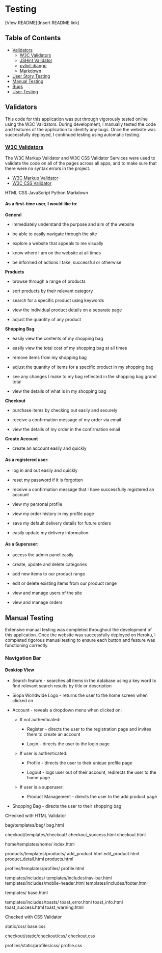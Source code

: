 # Testing

[View README](Insert README link)

## []()Table of Contents

-   [Validators]()
    -   [W3C Validators]()
    -   [JSHint Validator]()
    -   [pylint-django]()
    -   [Markdown]()
-   [User Story Testing]()
-   [Manual Testing]()
-   [Bugs]()
-   [User Testing]()


## Validators

This code for this application was put through vigorously tested online using the W3C Validators. During development, I manually tested the code and features of the application to identify any bugs. Once the website was successfully deployed, I continued testing using automatic testing.

### [W3C Validators]()

The W3C Markup Validator and W3C CSS Validator Services were used to validate the code on all of the pages across all apps, and to make sure that there were no syntax errors in the project.

-   [W3C Markup Validator](https://validator.w3.org/)
-   [W3C CSS Validator](https://jigsaw.w3.org/css-validator/)

HTML
CSS
JavaScript
Python
Markdown


#### **As a first-time user, I would like to:**

  

  

  

  

**General**

  

  

  

  

- immediately understand the purpose and aim of the website

  

  

  

- be able to easily navigate through the site

  

  

  

- explore a website that appeals to me visually

  

  

  

- know where I am on the website at all times

  

  

  

- be informed of actions I take, successful or otherwise

  

  

  

  

**Products**

  

  

  

  

- browse through a range of products

  

  

  

- sort products by their relevant category

  

  

  

- search for a specific product using keywords

  

  

  

- view the individual product details on a separate page

  

  

  

- adjust the quantity of any product

  

  

  

  

**Shopping Bag**

  

  

  

  

- easily view the contents of my shopping bag

  

  

  

- easily view the total cost of my shopping bag at all times

  

  

  

- remove items from my shopping bag

  

  

  

- adjust the quantity of items for a specific product in my shopping bag

  

  

  

- see any changes I make to my bag reflected in the shopping bag grand total

  

  

  

- view the details of what is in my shopping bag

  

  

  

  

**Checkout**

  

  

  

  

- purchase items by checking out easily and securely

  

  

  

- receive a confirmation message of my order via email

  

  

  

- view the details of my order in the confirmation email

  

  

  

**Create Account**

  

  

  

  

- create an account easily and quickly

  

  

  

  

#### **As a registered user:**

  

  

  

  

- log in and out easily and quickly

  

  

  

- reset my password if it is forgotten

  

  

  

- receive a confirmation message that I have successfully registered an account

  

  

  

- view my personal profile

  

  

  

- view my order history in my profile page

  

  

  

- save my default delivery details for future orders

  

  

  

- easily update my delivery information

  

  

  

  

#### **As a Superuser:**

  

  

  

  

- access the admin panel easily

  

  

  

- create, update and delete categories

  

  

  

- add new items to our product range

  

  

  

- edit or delete existing items from our product range

  

  

  

- view and manage users of the site

  

  

  

- view and manage orders


## Manual Testing

Extensive manual testing was completed throughout the development of this application. Once the website was successfully deployed on Heroku, I completed rigorous manual testing to ensure each button and feature was functioning correctly.

### []()Navigation Bar

#### []()Desktop View

-   Search feature - searches all items in the database using a key word to find relevant search results by title or description
    
-   Siopa Worldwide Logo - returns the user to the home screen when clicked on
    
-   Account - reveals a dropdown menu when clicked on:
    
    -   If not authenticated:
        
        -   Register - directs the user to the registration page and invites them to create an account
            
        -   Login - directs the user to the login page
            
    -   If user is authenticated:
        
        -   Profile - directs the user to their unique profile page
            
        -   Logout - logs user out of their account, redirects the user to the home page
            
    -   If user is a superuser:
        
        -   Product Management - directs the user to the add product page
            
            
-   Shopping Bag - directs the user to their shopping bag

CHecked with HTML Validator

bag/templates/bag/
bag.html

checkout/templates/checkout/
checkout_success.html
checkout.html

home/templates/home/
index.html

products/templates/products/
add_product.html
edit_product.html
product_detail.html
products.html

profiles/templates/profiles/
profile.html

templates/includes/
templates/includes/nav-bar.html
templates/includes/mobile-header.html
templates/includes/footer.html

templates/
base.html

templates/includes/toasts/
toast_error.html
toast_info.html
toast_success.html
toast_warning.html

Checked with CSS Validator

static/css/
base.css

checkout/static/checkout/css/
checkout.css

profiles/static/profiles/css/
profile.css